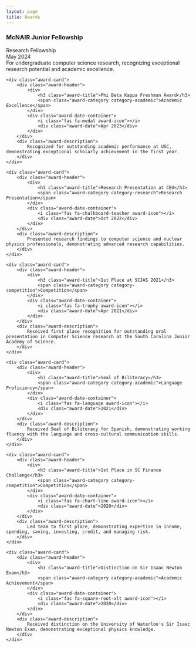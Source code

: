 ```yaml
---
layout: page
title: Awards
---
```


<div class="awards-section">
    <div class="award-card">
        <div class="award-header">
            <div>
                <h3 class="award-title">McNAIR Junior Fellowship</h3>
                <span class="award-category category-research">Research Fellowship</span>
            </div>
            <div class="award-date-container">
                <i class="fas fa-award award-icon"></i>
                <div class="award-date">May 2024</div>
            </div>
        </div>
        <div class="award-description">
            For undergraduate computer science research, recognizing exceptional research potential and academic excellence.
        </div>
    </div>

    <div class="award-card">
        <div class="award-header">
            <div>
                <h3 class="award-title">Phi Beta Kappa Freshman Award</h3>
                <span class="award-category category-academic">Academic Excellence</span>
            </div>
            <div class="award-date-container">
                <i class="fas fa-medal award-icon"></i>
                <div class="award-date">Apr 2023</div>
            </div>
        </div>
        <div class="award-description">
            Recognized for outstanding academic performance at USC, demonstrating exceptional scholarly achievement in the first year.
        </div>
    </div>

    <div class="award-card">
        <div class="award-header">
            <div>
                <h3 class="award-title">Research Presentation at CEU</h3>
                <span class="award-category category-research">Research Presentation</span>
            </div>
            <div class="award-date-container">
                <i class="fas fa-chalkboard-teacher award-icon"></i>
                <div class="award-date">Oct 2022</div>
            </div>
        </div>
        <div class="award-description">
            Presented research findings to computer science and nuclear physics professionals, demonstrating advanced research capabilities.
        </div>
    </div>

    <div class="award-card">
        <div class="award-header">
            <div>
                <h3 class="award-title">1st Place at SCJAS 2021</h3>
                <span class="award-category category-competition">Competition</span>
            </div>
            <div class="award-date-container">
                <i class="fas fa-trophy award-icon"></i>
                <div class="award-date">Apr 2021</div>
            </div>
        </div>
        <div class="award-description">
            Received first place recognition for outstanding oral presentation in Computer Science research at the South Carolina Junior Academy of Science.
        </div>
    </div>

    <div class="award-card">
        <div class="award-header">
            <div>
                <h3 class="award-title">Seal of Biliteracy</h3>
                <span class="award-category category-academic">Language Proficiency</span>
            </div>
            <div class="award-date-container">
                <i class="fas fa-language award-icon"></i>
                <div class="award-date">2021</div>
            </div>
        </div>
        <div class="award-description">
            Received Seal of Biliteracy for Spanish, demonstrating working fluency with the language and cross-cultural communication skills.
        </div>
    </div>

    <div class="award-card">
        <div class="award-header">
            <div>
                <h3 class="award-title">1st Place in SC Finance Challenge</h3>
                <span class="award-category category-competition">Competition</span>
            </div>
            <div class="award-date-container">
                <i class="fas fa-chart-line award-icon"></i>
                <div class="award-date">2020</div>
            </div>
        </div>
        <div class="award-description">
            Led team to first place, demonstrating expertise in income, spending, saving, investing, credit, and managing risk.
        </div>
    </div>

    <div class="award-card">
        <div class="award-header">
            <div>
                <h3 class="award-title">Distinction on Sir Isaac Newton Exam</h3>
                <span class="award-category category-academic">Academic Achievement</span>
            </div>
            <div class="award-date-container">
                <i class="fas fa-square-root-alt award-icon"></i>
                <div class="award-date">2020</div>
            </div>
        </div>
        <div class="award-description">
            Received distinction on the University of Waterloo's Sir Isaac Newton Exam, demonstrating exceptional physics knowledge.
        </div>
    </div>
</div>